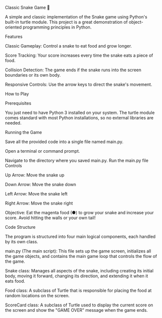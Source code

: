 Classic Snake Game 🐍

A simple and classic implementation of the Snake game using Python's built-in turtle module. This project is a great demonstration of object-oriented programming principles in Python.

Features

  Classic Gameplay: Control a snake to eat food and grow longer.

  Score Tracking: Your score increases every time the snake eats a piece of food.

  Collision Detection: The game ends if the snake runs into the screen boundaries or its own body.

  Responsive Controls: Use the arrow keys to direct the snake's movement.
    
How to Play

Prerequisites

You just need to have Python 3 installed on your system. The turtle module comes standard with most Python installations, so no external libraries are needed.

Running the Game

  Save all the provided code into a single file named main.py.

  Open a terminal or command prompt.

  Navigate to the directory where you saved main.py.
  Run the main.py file
Controls

  Up Arrow: Move the snake up

  Down Arrow: Move the snake down

  Left Arrow: Move the snake left

  Right Arrow: Move the snake right

Objective: Eat the magenta food (●) to grow your snake and increase your score. Avoid hitting the walls or your own tail!

Code Structure

The program is structured into four main logical components, each handled by its own class.

   main.py (The main script): This file sets up the game screen, initializes all the game objects, and contains the main game loop that controls the flow of the game.

  Snake class: Manages all aspects of the snake, including creating its initial body, moving it forward, changing its direction, and extending it when it eats food.

  Food class: A subclass of Turtle that is responsible for placing the food at random locations on the screen.

  ScoreCard class: A subclass of Turtle used to display the current score on the screen and show the "GAME OVER" message when the game ends.
